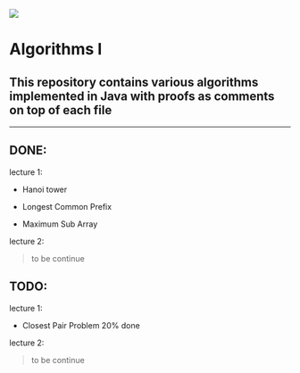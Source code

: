 ![](https://imgur.com/UX3E4MH)
# Algorithms I 

## This repository contains various algorithms implemented in Java with proofs as comments on top of each file

---
## **DONE**:


  lecture 1:

 - Hanoi tower

 - Longest Common Prefix

 - Maximum Sub Array

 lecture 2:

>to be continue


## **TODO**:

  lecture 1:

  - Closest Pair Problem 20% done

lecture 2:
>to be continue
